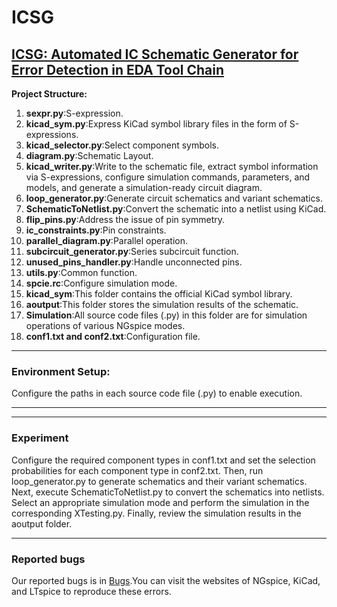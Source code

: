 # ICSG
## [ICSG: Automated IC Schematic Generator for Error Detection in EDA Tool Chain](https://github.com/limeilin-lu/ICSG/edit/main/README.md)
**Project Structure:**
1. **sexpr.py**:S-expression.
2. **kicad_sym.py**:Express KiCad symbol library files in the form of S-expressions.
3. **kicad_selector.py**:Select component symbols.
4. **diagram.py**:Schematic Layout.
5. **kicad_writer.py**:Write to the schematic file, extract symbol information via S-expressions, configure simulation commands, parameters, and models, and generate a simulation-ready circuit diagram.
6. **loop_generator.py**:Generate circuit schematics and variant schematics.
7. **SchematicToNetlist.py**:Convert the schematic into a netlist using KiCad.
8. **flip_pins.py**:Address the issue of pin symmetry.
9. **ic_constraints.py**:Pin constraints.
10. **parallel_diagram.py**:Parallel operation.
11. **subcircuit_generator.py**:Series subcircuit function.
12. **unused_pins_handler.py**:Handle unconnected pins.
13. **utils.py**:Common function.
14. **spcie.rc**:Configure simulation mode.
15. **kicad_sym**:This folder contains the official KiCad symbol library.
16. **aoutput**:This folder stores the simulation results of the schematic.
17. **Simulation**:All source code files (.py) in this folder are for simulation operations of various NGspice modes.
18. **conf1.txt and conf2.txt**:Configuration file.
***
### Environment Setup:
Configure the paths in each source code file (.py) to enable execution.
***
***
### Experiment
Configure the required component types in conf1.txt and set the selection probabilities for each component type in conf2.txt. Then, run loop_generator.py to generate schematics and their variant schematics. Next, execute SchematicToNetlist.py to convert the schematics into netlists. Select an appropriate simulation mode and perform the simulation in the corresponding XTesting.py. Finally, review the simulation results in the aoutput folder.
***

### Reported bugs
Our reported bugs is in [Bugs](https://github.com/limeilin-lu/ICSG/blob/main/reported-bugs.md).You can visit the websites of NGspice, KiCad, and LTspice to reproduce these errors.
